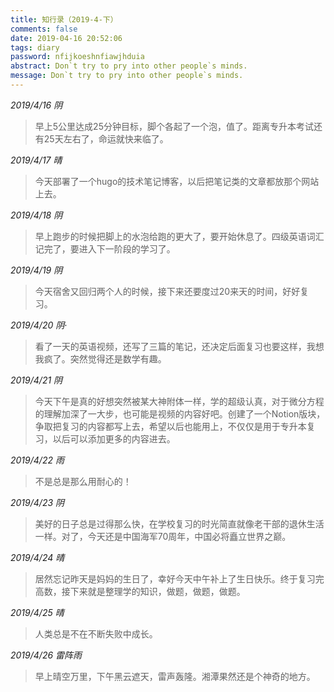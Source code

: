 ```yaml
---
title: 知行录（2019-4-下）
comments: false
date: 2019-04-16 20:52:06
tags: diary
password: nfijkoeshnfiawjhduia
abstract: Don`t try to pry into other people`s minds.
message: Don`t try to pry into other people`s minds.
---
```


*2019/4/16 阴*

> 早上5公里达成25分钟目标，脚个各起了一个泡，值了。距离专升本考试还有25天左右了，命运就快来临了。

*2019/4/17 晴*

> 今天部署了一个hugo的技术笔记博客，以后把笔记类的文章都放那个网站上去。

*2019/4/18 阴*

> 早上跑步的时候把脚上的水泡给跑的更大了，要开始休息了。四级英语词汇记完了，要进入下一阶段的学习了。

*2019/4/19 阴*

> 今天宿舍又回归两个人的时候，接下来还要度过20来天的时间，好好复习。

*2019/4/20 阴·*

> 看了一天的英语视频，还写了三篇的笔记，还决定后面复习也要这样，我想我疯了。突然觉得还是数学有趣。

*2019/4/21 阴*

> 今天下午是真的好想突然被某大神附体一样，学的超级认真，对于微分方程的理解加深了一大步，也可能是视频的内容好吧。创建了一个Notion版块，争取把复习的内容都写上去，希望以后也能用上，不仅仅是用于专升本复习，以后可以添加更多的内容进去。

*2019/4/22 雨*

> 不是总是那么用耐心的！

*2019/4/23 阴*

> 美好的日子总是过得那么快，在学校复习的时光简直就像老干部的退休生活一样。对了，今天还是中国海军70周年，中国必将矗立世界之巅。

*2019/4/24 晴*

> 居然忘记昨天是妈妈的生日了，幸好今天中午补上了生日快乐。终于复习完高数，接下来就是整理学的知识，做题，做题，做题。

*2019/4/25 晴*

> 人类总是不在不断失败中成长。

*2019/4/26 雷阵雨*

> 早上晴空万里，下午黑云遮天，雷声轰隆。湘潭果然还是个神奇的地方。